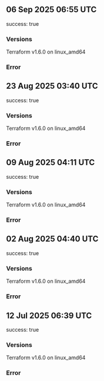 ## 06 Sep 2025 06:55 UTC

success: true

### Versions

Terraform v1.6.0
on linux_amd64

### Error

## 23 Aug 2025 03:40 UTC

success: true

### Versions

Terraform v1.6.0
on linux_amd64

### Error

## 09 Aug 2025 04:11 UTC

success: true

### Versions

Terraform v1.6.0
on linux_amd64

### Error

## 02 Aug 2025 04:40 UTC

success: true

### Versions

Terraform v1.6.0
on linux_amd64

### Error

## 12 Jul 2025 06:39 UTC

success: true

### Versions

Terraform v1.6.0
on linux_amd64

### Error

